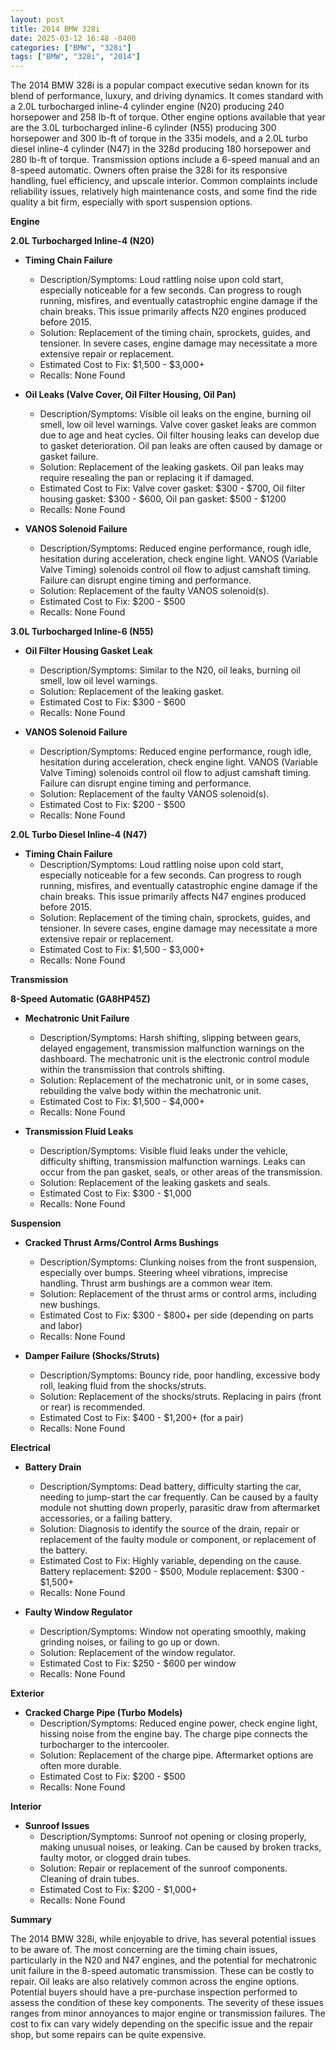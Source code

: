 ```yaml
---
layout: post
title: 2014 BMW 328i
date: 2025-03-12 16:48 -0400
categories: ["BMW", "328i"]
tags: ["BMW", "328i", "2014"]
---
```

The 2014 BMW 328i is a popular compact executive sedan known for its blend of performance, luxury, and driving dynamics. It comes standard with a 2.0L turbocharged inline-4 cylinder engine (N20) producing 240 horsepower and 258 lb-ft of torque. Other engine options available that year are the 3.0L turbocharged inline-6 cylinder (N55) producing 300 horsepower and 300 lb-ft of torque in the 335i models, and a 2.0L turbo diesel inline-4 cylinder (N47) in the 328d producing 180 horsepower and 280 lb-ft of torque. Transmission options include a 6-speed manual and an 8-speed automatic. Owners often praise the 328i for its responsive handling, fuel efficiency, and upscale interior. Common complaints include reliability issues, relatively high maintenance costs, and some find the ride quality a bit firm, especially with sport suspension options.

**Engine**

**2.0L Turbocharged Inline-4 (N20)**

* **Timing Chain Failure**
    * Description/Symptoms: Loud rattling noise upon cold start, especially noticeable for a few seconds. Can progress to rough running, misfires, and eventually catastrophic engine damage if the chain breaks. This issue primarily affects N20 engines produced before 2015.
    * Solution: Replacement of the timing chain, sprockets, guides, and tensioner. In severe cases, engine damage may necessitate a more extensive repair or replacement.
    * Estimated Cost to Fix: $1,500 - $3,000+
    * Recalls: None Found

* **Oil Leaks (Valve Cover, Oil Filter Housing, Oil Pan)**
    * Description/Symptoms: Visible oil leaks on the engine, burning oil smell, low oil level warnings. Valve cover gasket leaks are common due to age and heat cycles. Oil filter housing leaks can develop due to gasket deterioration. Oil pan leaks are often caused by damage or gasket failure.
    * Solution: Replacement of the leaking gaskets. Oil pan leaks may require resealing the pan or replacing it if damaged.
    * Estimated Cost to Fix: Valve cover gasket: $300 - $700, Oil filter housing gasket: $300 - $600, Oil pan gasket: $500 - $1200
    * Recalls: None Found

* **VANOS Solenoid Failure**
    * Description/Symptoms: Reduced engine performance, rough idle, hesitation during acceleration, check engine light. VANOS (Variable Valve Timing) solenoids control oil flow to adjust camshaft timing. Failure can disrupt engine timing and performance.
    * Solution: Replacement of the faulty VANOS solenoid(s).
    * Estimated Cost to Fix: $200 - $500
    * Recalls: None Found

**3.0L Turbocharged Inline-6 (N55)**

* **Oil Filter Housing Gasket Leak**
    * Description/Symptoms: Similar to the N20, oil leaks, burning oil smell, low oil level warnings.
    * Solution: Replacement of the leaking gasket.
    * Estimated Cost to Fix: $300 - $600
    * Recalls: None Found

* **VANOS Solenoid Failure**
    * Description/Symptoms: Reduced engine performance, rough idle, hesitation during acceleration, check engine light. VANOS (Variable Valve Timing) solenoids control oil flow to adjust camshaft timing. Failure can disrupt engine timing and performance.
    * Solution: Replacement of the faulty VANOS solenoid(s).
    * Estimated Cost to Fix: $200 - $500
    * Recalls: None Found

**2.0L Turbo Diesel Inline-4 (N47)**

* **Timing Chain Failure**
    * Description/Symptoms: Loud rattling noise upon cold start, especially noticeable for a few seconds. Can progress to rough running, misfires, and eventually catastrophic engine damage if the chain breaks. This issue primarily affects N47 engines produced before 2015.
    * Solution: Replacement of the timing chain, sprockets, guides, and tensioner. In severe cases, engine damage may necessitate a more extensive repair or replacement.
    * Estimated Cost to Fix: $1,500 - $3,000+
    * Recalls: None Found

**Transmission**

**8-Speed Automatic (GA8HP45Z)**

* **Mechatronic Unit Failure**
    * Description/Symptoms: Harsh shifting, slipping between gears, delayed engagement, transmission malfunction warnings on the dashboard. The mechatronic unit is the electronic control module within the transmission that controls shifting.
    * Solution: Replacement of the mechatronic unit, or in some cases, rebuilding the valve body within the mechatronic unit.
    * Estimated Cost to Fix: $1,500 - $4,000+
    * Recalls: None Found

* **Transmission Fluid Leaks**
    * Description/Symptoms: Visible fluid leaks under the vehicle, difficulty shifting, transmission malfunction warnings. Leaks can occur from the pan gasket, seals, or other areas of the transmission.
    * Solution: Replacement of the leaking gaskets and seals.
    * Estimated Cost to Fix: $300 - $1,000
    * Recalls: None Found

**Suspension**

* **Cracked Thrust Arms/Control Arms Bushings**
    * Description/Symptoms: Clunking noises from the front suspension, especially over bumps. Steering wheel vibrations, imprecise handling. Thrust arm bushings are a common wear item.
    * Solution: Replacement of the thrust arms or control arms, including new bushings.
    * Estimated Cost to Fix: $300 - $800+ per side (depending on parts and labor)
    * Recalls: None Found

* **Damper Failure (Shocks/Struts)**
    * Description/Symptoms: Bouncy ride, poor handling, excessive body roll, leaking fluid from the shocks/struts.
    * Solution: Replacement of the shocks/struts. Replacing in pairs (front or rear) is recommended.
    * Estimated Cost to Fix: $400 - $1,200+ (for a pair)
    * Recalls: None Found

**Electrical**

* **Battery Drain**
    * Description/Symptoms: Dead battery, difficulty starting the car, needing to jump-start the car frequently. Can be caused by a faulty module not shutting down properly, parasitic draw from aftermarket accessories, or a failing battery.
    * Solution: Diagnosis to identify the source of the drain, repair or replacement of the faulty module or component, or replacement of the battery.
    * Estimated Cost to Fix: Highly variable, depending on the cause. Battery replacement: $200 - $500, Module replacement: $300 - $1,500+
    * Recalls: None Found

* **Faulty Window Regulator**
    * Description/Symptoms: Window not operating smoothly, making grinding noises, or failing to go up or down.
    * Solution: Replacement of the window regulator.
    * Estimated Cost to Fix: $250 - $600 per window
    * Recalls: None Found

**Exterior**

* **Cracked Charge Pipe (Turbo Models)**
    * Description/Symptoms: Reduced engine power, check engine light, hissing noise from the engine bay. The charge pipe connects the turbocharger to the intercooler.
    * Solution: Replacement of the charge pipe. Aftermarket options are often more durable.
    * Estimated Cost to Fix: $200 - $500
    * Recalls: None Found

**Interior**

* **Sunroof Issues**
    * Description/Symptoms: Sunroof not opening or closing properly, making unusual noises, or leaking. Can be caused by broken tracks, faulty motor, or clogged drain tubes.
    * Solution: Repair or replacement of the sunroof components. Cleaning of drain tubes.
    * Estimated Cost to Fix: $200 - $1,000+
    * Recalls: None Found

**Summary**

The 2014 BMW 328i, while enjoyable to drive, has several potential issues to be aware of. The most concerning are the timing chain issues, particularly in the N20 and N47 engines, and the potential for mechatronic unit failure in the 8-speed automatic transmission. These can be costly to repair. Oil leaks are also relatively common across the engine options. Potential buyers should have a pre-purchase inspection performed to assess the condition of these key components. The severity of these issues ranges from minor annoyances to major engine or transmission failures. The cost to fix can vary widely depending on the specific issue and the repair shop, but some repairs can be quite expensive.


